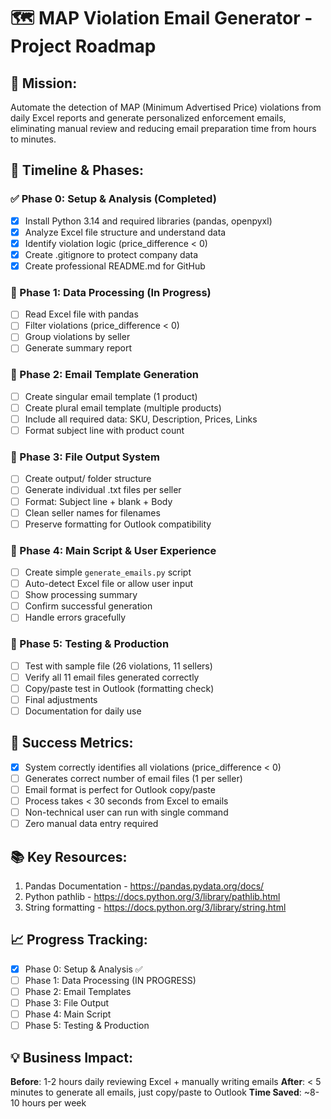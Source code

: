# 🗺️ MAP Violation Email Generator - Project Roadmap

## 🎯 Mission:
Automate the detection of MAP (Minimum Advertised Price) violations from daily Excel reports and generate personalized enforcement emails, eliminating manual review and reducing email preparation time from hours to minutes.

## 📅 Timeline & Phases:

### ✅ Phase 0: Setup & Analysis (Completed)
- [x] Install Python 3.14 and required libraries (pandas, openpyxl)
- [x] Analyze Excel file structure and understand data
- [x] Identify violation logic (price_difference < 0)
- [x] Create .gitignore to protect company data
- [x] Create professional README.md for GitHub

### 🔄 Phase 1: Data Processing (In Progress)
- [ ] Read Excel file with pandas
- [ ] Filter violations (price_difference < 0)
- [ ] Group violations by seller
- [ ] Generate summary report

### 📝 Phase 2: Email Template Generation
- [ ] Create singular email template (1 product)
- [ ] Create plural email template (multiple products)
- [ ] Include all required data: SKU, Description, Prices, Links
- [ ] Format subject line with product count

### 📝 Phase 3: File Output System
- [ ] Create output/ folder structure
- [ ] Generate individual .txt files per seller
- [ ] Format: Subject line + blank + Body
- [ ] Clean seller names for filenames
- [ ] Preserve formatting for Outlook compatibility

### 📝 Phase 4: Main Script & User Experience
- [ ] Create simple `generate_emails.py` script
- [ ] Auto-detect Excel file or allow user input
- [ ] Show processing summary
- [ ] Confirm successful generation
- [ ] Handle errors gracefully

### 📝 Phase 5: Testing & Production
- [ ] Test with sample file (26 violations, 11 sellers)
- [ ] Verify all 11 email files generated correctly
- [ ] Copy/paste test in Outlook (formatting check)
- [ ] Final adjustments
- [ ] Documentation for daily use

## 🎯 Success Metrics:
- [x] System correctly identifies all violations (price_difference < 0)
- [ ] Generates correct number of email files (1 per seller)
- [ ] Email format is perfect for Outlook copy/paste
- [ ] Process takes < 30 seconds from Excel to emails
- [ ] Non-technical user can run with single command
- [ ] Zero manual data entry required

## 📚 Key Resources:
1. Pandas Documentation - https://pandas.pydata.org/docs/
2. Python pathlib - https://docs.python.org/3/library/pathlib.html
3. String formatting - https://docs.python.org/3/library/string.html

## 📈 Progress Tracking:
- [x] Phase 0: Setup & Analysis ✅
- [ ] Phase 1: Data Processing (IN PROGRESS)
- [ ] Phase 2: Email Templates
- [ ] Phase 3: File Output
- [ ] Phase 4: Main Script
- [ ] Phase 5: Testing & Production

## 💡 Business Impact:
**Before**: 1-2 hours daily reviewing Excel + manually writing emails
**After**: < 5 minutes to generate all emails, just copy/paste to Outlook
**Time Saved**: ~8-10 hours per week